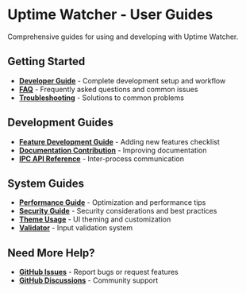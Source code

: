 # Uptime Watcher - User Guides

Comprehensive guides for using and developing with Uptime Watcher.

## Getting Started

- **[Developer Guide](Developer-Guide.md)** - Complete development setup and workflow
- **[FAQ](FAQ.md)** - Frequently asked questions and common issues  
- **[Troubleshooting](Troubleshooting.md)** - Solutions to common problems

## Development Guides

- **[Feature Development Guide](Feature-Development-Guide.md)** - Adding new features checklist
- **[Documentation Contribution](Documentation-Contribution.md)** - Improving documentation
- **[IPC API Reference](IPC-API-Reference.md)** - Inter-process communication

## System Guides

- **[Performance Guide](Performance-Guide.md)** - Optimization and performance tips
- **[Security Guide](Security-Guide.md)** - Security considerations and best practices
- **[Theme Usage](Theme-Usage.md)** - UI theming and customization
- **[Validator](Validator.md)** - Input validation system

## Need More Help?

- **[GitHub Issues](https://github.com/Nick2bad4u/Uptime-Watcher/issues)** - Report bugs or request features
- **[GitHub Discussions](https://github.com/Nick2bad4u/Uptime-Watcher/discussions)** - Community support
